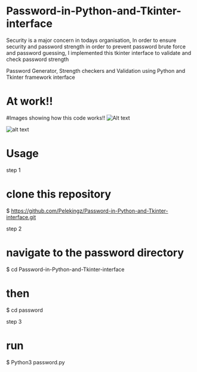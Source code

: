 # Password-in-Python-and-Tkinter-interface
Security is a major concern in todays organisation, In order to ensure security and password strength in order to prevent password brute force and password guessing, I implemented this tkinter interface to validate and check password strength

Password Generator, Strength checkers and Validation using Python and Tkinter framework interface

# At work!!
#Images showing how this code works!!
![Alt text](Password-in-Python-and-Tkinter-interface/Passfunction.png)

![alt text](Password-in-Python-and-Tkinter-interface/password.png)






# Usage

step 1

# clone this repository
$ https://github.com/Pelekingz/Password-in-Python-and-Tkinter-interface.git


step 2 
# navigate to the password directory
$ cd Password-in-Python-and-Tkinter-interface
# then
$ cd password

step 3 
# run
$ Python3 password.py
